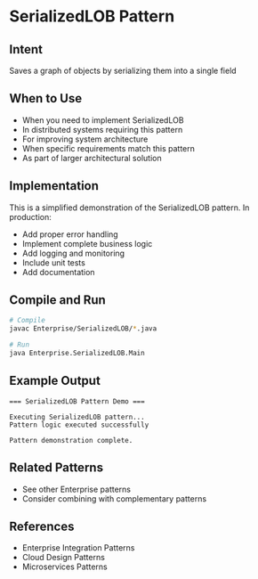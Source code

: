 # SerializedLOB Pattern

## Intent
Saves a graph of objects by serializing them into a single field

## When to Use
- When you need to implement SerializedLOB
- In distributed systems requiring this pattern
- For improving system architecture
- When specific requirements match this pattern
- As part of larger architectural solution

## Implementation
This is a simplified demonstration of the SerializedLOB pattern. In production:
- Add proper error handling
- Implement complete business logic
- Add logging and monitoring
- Include unit tests
- Add documentation

## Compile and Run
```bash
# Compile
javac Enterprise/SerializedLOB/*.java

# Run
java Enterprise.SerializedLOB.Main
```

## Example Output
```
=== SerializedLOB Pattern Demo ===

Executing SerializedLOB pattern...
Pattern logic executed successfully

Pattern demonstration complete.
```

## Related Patterns
- See other Enterprise patterns
- Consider combining with complementary patterns

## References
- Enterprise Integration Patterns
- Cloud Design Patterns
- Microservices Patterns
